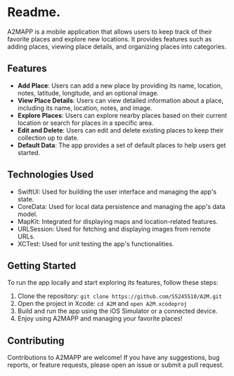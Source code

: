 #  Readme.

A2MAPP is a mobile application that allows users to keep track of their favorite places and explore new locations. It provides features such as adding places, viewing place details, and organizing places into categories.

## Features

- **Add Place**: Users can add a new place by providing its name, location, notes, latitude, longitude, and an optional image.
- **View Place Details**: Users can view detailed information about a place, including its name, location, notes, and image.
- **Explore Places**: Users can explore nearby places based on their current location or search for places in a specific area.
- **Edit and Delete**: Users can edit and delete existing places to keep their collection up to date.
- **Default Data**: The app provides a set of default places to help users get started.

## Technologies Used

- SwiftUI: Used for building the user interface and managing the app's state.
- CoreData: Used for local data persistence and managing the app's data model.
- MapKit: Integrated for displaying maps and location-related features.
- URLSession: Used for fetching and displaying images from remote URLs.
- XCTest: Used for unit testing the app's functionalities.

## Getting Started

To run the app locally and start exploring its features, follow these steps:

1. Clone the repository: `git clone https://github.com/S5245510/A2M.git`
2. Open the project in Xcode: `cd A2M` and `open A2M.xcodeproj`
3. Build and run the app using the iOS Simulator or a connected device.
4. Enjoy using A2MAPP and managing your favorite places!

## Contributing

Contributions to A2MAPP are welcome! If you have any suggestions, bug reports, or feature requests, please open an issue or submit a pull request.

